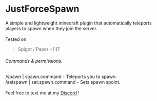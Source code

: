 # JustForceSpawn
 A simple and lightweight minecraft plugin that automatically teleports players to spawn when they join the server.<br />
<br />
 Tested on:<br />
 > Spigot / Paper +1.17 

###### Commands & permissions.
 /spawn | spawn.command  -  Teleports you to spawn.<br />
 /setspawn | set.spawn.command  -  Sets spawn spoint.<br />
 <br />
 Feel free to text me at my [Discord](https://discord.io/KrizOnDev) ! 
